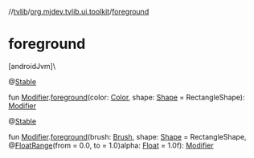 //[tvlib](../../index.md)/[org.mjdev.tvlib.ui.toolkit](index.md)/[foreground](foreground.md)

# foreground

[androidJvm]\

@[Stable](https://developer.android.com/reference/kotlin/androidx/compose/runtime/Stable.html)

fun [Modifier](https://developer.android.com/reference/kotlin/androidx/compose/ui/Modifier.html).[foreground](foreground.md)(color: [Color](https://developer.android.com/reference/kotlin/androidx/compose/ui/graphics/Color.html), shape: [Shape](https://developer.android.com/reference/kotlin/androidx/compose/ui/graphics/Shape.html) = RectangleShape): [Modifier](https://developer.android.com/reference/kotlin/androidx/compose/ui/Modifier.html)

@[Stable](https://developer.android.com/reference/kotlin/androidx/compose/runtime/Stable.html)

fun [Modifier](https://developer.android.com/reference/kotlin/androidx/compose/ui/Modifier.html).[foreground](foreground.md)(brush: [Brush](https://developer.android.com/reference/kotlin/androidx/compose/ui/graphics/Brush.html), shape: [Shape](https://developer.android.com/reference/kotlin/androidx/compose/ui/graphics/Shape.html) = RectangleShape, @[FloatRange](https://developer.android.com/reference/kotlin/androidx/annotation/FloatRange.html)(from = 0.0, to = 1.0)alpha: [Float](https://kotlinlang.org/api/latest/jvm/stdlib/kotlin/-float/index.html) = 1.0f): [Modifier](https://developer.android.com/reference/kotlin/androidx/compose/ui/Modifier.html)
